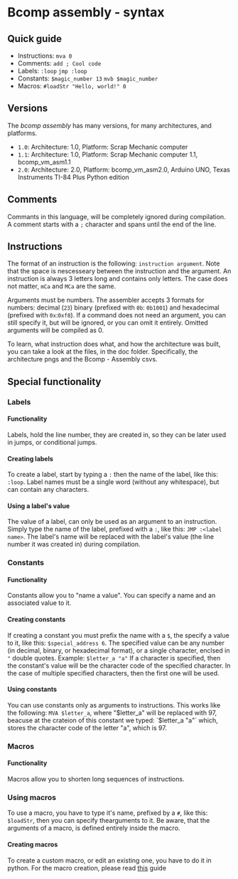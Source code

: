 # Bcomp assembly - syntax

## Quick guide
- Instructions: `mva 0`
- Comments: `add ; Cool code`
- Labels: `:loop` `jmp :loop`
- Constants: `$magic_number 13` `mvb $magic_number`
- Macros: `#loadStr "Hello, world!" 0`

## Versions

The *bcomp assembly* has many versions, for many architectures, and platforms.

- `1.0`: Architecture: 1.0, Platform: Scrap Mechanic computer
- `1.1`: Architecture: 1.0, Platform: Scrap Mechanic computer 1.1, bcomp_vm_asm1.1
- `2.0`: Architecture: 2.0, Platform: bcomp_vm_asm2.0, Arduino UNO, Texas Instruments TI-84 Plus Python edition

## Comments
Commants in this language, will be completely ignored during compilation. A comment starts with a `;` character and spans until the end of the line.

## Instructions
The format of an instruction is the following: `instruction argument`. Note that the space is nescesseary between the instruction and the argument. An instruction is always 3 letters long and contains only letters. The case does not matter, `mCa` and `MCa` are the same.

Arguments must be numbers. The assembler accepts 3 formats for numbers: decimal (`23`) binary (prefixed with `0b`: `0b1001`) and hexadecimal (prefixed with `0x`:`0xf8`). If a command does not need an argument, you can still specify it, but will be ignored, or you can omit it entirely. Omitted arguments will be compiled as 0.

To learn, what instruction does what, and how the architecture was built, you can take a look at the files, in the doc folder. Specifically, the architecture pngs and the Bcomp - Assembly csvs.

## Special functionality

### Labels

#### Functionality
Labels, hold the line number, they are created in, so they can be later used in jumps, or conditional jumps.

#### Creating labels
To create a label, start by typing a `:` then the name of the label, like this: `:loop`. Label names must be a single word (without any whitespace), but can contain any characters.

#### Using a label's value
The value of a label, can only be used as an argument to an instruction. Simply type the name of the label, prefixed with a `:`, like this: `JMP :<label name>`. The label's name will be replaced with the label's value (the line number it was created in) during compilation.


### Constants

#### Functionality
Constants allow you to "name a value". You can specify a name and an associated value to it.

#### Creating constants
If creating a constant you must prefix the name with a `$`, the specify a value to it, like this: `$special_address 6`. The specified value can be any number (in decimal, binary, or hexadecimal format), or a single character, enclsed in `"` double quotes. Example: `$letter_a "a"` If a character is specified, then the constant's value will be the character code of the specified character. In the case of multiple specified characters, then the first one will be used.

#### Using constants
You can use constants only as arguments to instructions. This works like the following: `MVA $letter_a`, where "$letter_a" will be replaced with 97, beacuse at the crateion of this constant we typed: `$letter_a "a"` which, stores the character code of the letter "a", which is 97.


### Macros
 
#### Functionality
Macros allow you to shorten long sequences of instructions.

### Using macros
To use a macro, you have to type it's name, prefixed by a `#`, like this: `$loadStr`, then you can specify thearguments to it. Be aware, that the arguments of a macro, is defined entirely inside the macro.

#### Creating macros
To create a custom macro, or edit an existing one, you have to do it in python. For the macro creation, please read [this](doc/macro_creation.md) guide